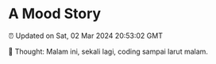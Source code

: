 # A Mood Story

⏰ Updated on Sat, 02 Mar 2024 20:53:02 GMT

💭 Thought: Malam ini, sekali lagi, coding sampai larut malam.

